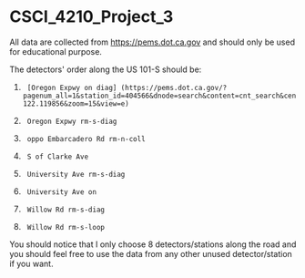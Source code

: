 # CSCI_4210_Project_3

All data are collected from https://pems.dot.ca.gov and should only be used for educational purpose.

The detectors' order along the US 101-S should be:
1.  	[Oregon Expwy on diag] (https://pems.dot.ca.gov/?pagenum_all=1&station_id=404566&dnode=search&content=cnt_search&center=37.445696%2C-122.119856&zoom=15&view=e)
2.  	Oregon Expwy rm-s-diag
3.  	oppo Embarcadero Rd rm-n-coll
4.  	S of Clarke Ave
5.  	University Ave rm-s-diag
6.  	University Ave on 
7.  	Willow Rd rm-s-diag
8.  	Willow Rd rm-s-loop

You should notice that I only choose 8 detectors/stations along the road and you should feel free to use the data from any other unused detector/station if you want.
